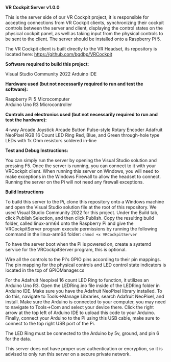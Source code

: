 **VR Cockpit Server v1.0.0**

This is the server side of our VR Cockpit project, it is responsible for
accepting connections from VR Cockpit clients, synchronizing their cockpit controls
between the server and client, displaying the control states on the physical
cockpit panel, as well as taking input from the physical controls to be sent
to the client. The server should be installed onto a Raspberry Pi 5. 

The VR Cockpit client
is built directly to the VR Headset, its repository is located here: https://github.com/bgdbp/VRCockpit

**Software required to build this project:**

  Visual Studio Community 2022
  Arduino IDE

**Hardware used (but not necessarily required to run and test the software):**

  Raspberry Pi 5 Microcomputer  
  Arduino Uno R3 Microcontroller

**Controls and electronics used (but not necessarily required to run and test the hardware):**

  4-way Arcade Joystick
  Arcade Button
  Pulse-style Rotary Encoder
  Adafruit NeoPixel RGB 16 Count LED Ring
  Red, Blue, and Green through-hole type LEDs with 1k Ohm resistors soldered in-line

**Test and Debug Instructions:**

  You can simply run the server by opening the Visual Studio solution and pressing F5. Once the server is running, you can connect to it with your VRCockpit client. When running this server on Windows, you will need to make exceptions in the Windows Firewall to allow the headset to connect. Running the server on the Pi will not need any firewall exceptions. 

**Build Instructions**

To build this server to the Pi, clone this repository onto a Windows machine and open the Visual Studio
solution file at the root of this repository. We used Visual Studio Community 2022 for this project.
Under the Build tab, click Publish Selection,
and then click Publish. Copy the resulting build folder, called linux-arm64 onto the Raspberry Pi and give the
VRCockpitServer program execute permissions by running the following command in the linux-arm64 folder: ```chmod +x VRCockpitServer```

To have the server boot when the Pi is powered on, create
a systemd service for the VRCockpitServer program, this is optional. 

Wire all the controls to the Pi's GPIO pins according to their pin mappings. The pin mapping for the physical controls and LED control state indicators is
located in the top of GPIOManager.cs

For the Adafruit Neopixel 16 count LED Ring to function, it utilizes an Arduino Uno R3. Open the LEDRing.ino
file inside of the LEDRing folder in Arduino IDE. Make sure you have the Adafruit
NeoPixel library installed. To do this, navigate to Tools->Manage Libraries, 
search Adafruit NeoPixel, and install. Make sure the Arduino is connected to your
computer, you may need to navigate to Tools->Com and select your device there.
Click the right arrow at the top left of Arduino IDE to upload this code to your Arduino.
Finally, connect your Arduino to the Pi using this USB cable, make sure to connect
to the top right USB port of the Pi. 

The LED Ring must be connected to the Arduino by 5v, ground, and
pin 6 for the data. 

This server does not have proper user authentication or encryption, so it is advised
to only run this server on a secure private network. 



